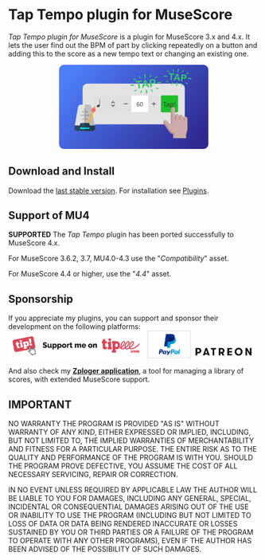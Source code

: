 # Tap Tempo plugin for MuseScore
*Tap Tempo plugin for MuseScore* is a plugin for MuseScore 3.x and 4.x. It lets the user find out the BPM of part by clicking repeatedly on a button and adding this to the score as a new tempo text or changing an existing one.
<p align="center"><img src="/taptempo/logoTapTempo.png" Alt="logo" width="300" /></p>

## Download and Install ##
Download the [last stable version](https://github.com/lgvr123/musescore-taptempo/releases).
For installation see [Plugins](https://musescore.org/en/handbook/3/plugins).

## Support of MU4
**SUPPORTED**
The *Tap Tempo* plugin has been ported successfully to MuseScore 4.x. 

For MuseScore 3.6.2, 3.7, MU4.0-4.3 use the "*Compatibility*" asset.

For MuseScore 4.4 or higher, use the "*4.4*" asset.

## Sponsorship ##
If you appreciate my plugins, you can support and sponsor their development on the following platforms:
[<img src="/support/Button-Tipeee.png" alt="Support me on Tipee" height="50"/>](https://www.tipeee.com/parkingb) 
[<img src="/support/paypal.jpg" alt="Support me on Paypal" height="55"/>](https://www.paypal.me/LaurentvanRoy) 
[<img src="/support/patreon.png" alt="Support me on Patreon" height="25"/>](https://patreon.com/parkingb)

And also check my **[Zploger application](https://www.parkingb.be/zploger)**, a tool for managing a library of scores, with extended MuseScore support.

## IMPORTANT
NO WARRANTY THE PROGRAM IS PROVIDED "AS IS" WITHOUT WARRANTY OF ANY KIND, EITHER EXPRESSED OR IMPLIED, INCLUDING, BUT NOT LIMITED TO, THE IMPLIED WARRANTIES OF MERCHANTABILITY AND FITNESS FOR A PARTICULAR PURPOSE. THE ENTIRE RISK AS TO THE QUALITY AND PERFORMANCE OF THE PROGRAM IS WITH YOU. SHOULD THE PROGRAM PROVE DEFECTIVE, YOU ASSUME THE COST OF ALL NECESSARY SERVICING, REPAIR OR CORRECTION.

IN NO EVENT UNLESS REQUIRED BY APPLICABLE LAW THE AUTHOR WILL BE LIABLE TO YOU FOR DAMAGES, INCLUDING ANY GENERAL, SPECIAL, INCIDENTAL OR CONSEQUENTIAL DAMAGES ARISING OUT OF THE USE OR INABILITY TO USE THE PROGRAM (INCLUDING BUT NOT LIMITED TO LOSS OF DATA OR DATA BEING RENDERED INACCURATE OR LOSSES SUSTAINED BY YOU OR THIRD PARTIES OR A FAILURE OF THE PROGRAM TO OPERATE WITH ANY OTHER PROGRAMS), EVEN IF THE AUTHOR HAS BEEN ADVISED OF THE POSSIBILITY OF SUCH DAMAGES.
